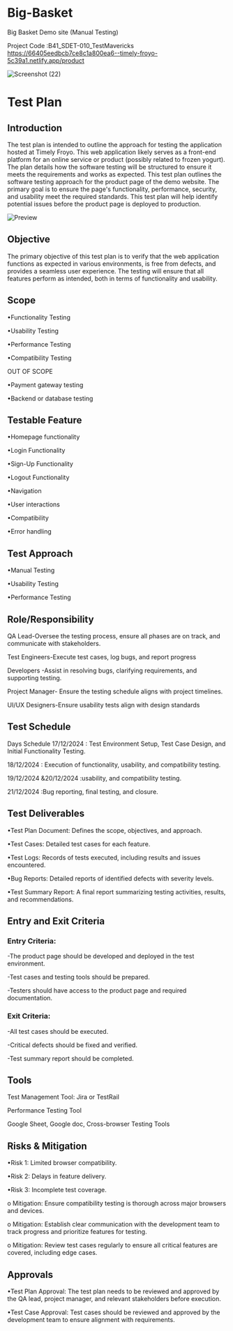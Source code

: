 # Big-Basket
Big Basket Demo site (Manual Testing) 

Project Code :B41_SDET-010_TestMavericks
https://66405eedbcb7ce8c1a800ea6--timely-froyo-5c39a1.netlify.app/product

![Screenshot (22)](https://github.com/user-attachments/assets/61b960d2-2ed4-4f76-959e-e7539df33a03)

# Test Plan
##	Introduction
The test plan is intended to outline the approach for testing the application hosted at Timely Froyo. This web application likely serves as a front-end platform for an online service or product (possibly related to frozen yogurt). The plan details how the software testing will be structured to ensure it meets the requirements and works as expected. This test plan outlines the software testing approach for the product page of the demo website. The primary goal is to ensure the page's functionality, performance, security, and usability meet the required standards. This test plan will help identify potential issues before the product page is deployed to production.

 ![Preview](https://github.com/user-attachments/assets/7ab64bfb-a30a-486a-b9f3-5fa4baa07e42)
##  Objective
The primary objective of this test plan is to verify that the web application functions as expected in various environments, is free from defects, and provides a seamless user experience. The testing will ensure that all features perform as intended, both in terms of functionality and usability.
##  Scope
•Functionality Testing

•Usability Testing

•Performance Testing

•Compatibility Testing

OUT OF SCOPE

•Payment gateway testing

•Backend or database testing

## Testable Feature
•Homepage functionality

•Login Functionality

•Sign-Up Functionality

•Logout Functionality

•Navigation

•User interactions

•Compatibility

•Error handling

## Test Approach
•Manual Testing

•Usability Testing

•Performance Testing

## Role/Responsibility
QA Lead-Oversee the testing process, ensure all phases are on track, and communicate with stakeholders.

Test Engineers-Execute test cases, log bugs, and report progress

Developers -Assist in resolving bugs, clarifying requirements, and supporting testing.

Project Manager- Ensure the testing schedule aligns with project timelines.

UI/UX Designers-Ensure usability tests align with design standards

## Test Schedule
Days	                          Schedule
17/12/2024	                 : Test Environment Setup, Test Case Design, and Initial Functionality Testing.

18/12/2024	                 : Execution of functionality, usability, and compatibility testing.

19/12/2024 &20/12/2024       :usability, and compatibility testing.

21/12/2024	                 :Bug reporting, final testing, and closure.

## Test Deliverables
•Test Plan Document: Defines the scope, objectives, and approach.

•Test Cases: Detailed test cases for each feature.

•Test Logs: Records of tests executed, including results and issues encountered.

•Bug Reports: Detailed reports of identified defects with severity levels.

•Test Summary Report: A final report summarizing testing activities, results, and recommendations.

## Entry and Exit Criteria
### Entry Criteria:
-The product page should be developed and deployed in the test environment.

-Test cases and testing tools should be prepared.

-Testers should have access to the product page and required documentation.

### Exit Criteria:
-All test cases should be executed.

-Critical defects should be fixed and verified.

-Test summary report should be completed.

## Tools
Test Management Tool: Jira or TestRail 

Performance Testing Tool

Google Sheet, Google doc, Cross-browser Testing Tools


## Risks & Mitigation
•Risk 1: Limited browser compatibility.

•Risk 2: Delays in feature delivery.

•Risk 3: Incomplete test coverage.

o Mitigation: Ensure compatibility testing is thorough across major browsers and devices.

o Mitigation: Establish clear communication with the development team to track progress and prioritize features for testing.

o Mitigation: Review test cases regularly to ensure all critical features are covered, including edge cases.

## Approvals
•Test Plan Approval: The test plan needs to be reviewed and approved by the QA lead, project manager, and relevant stakeholders before execution.

•Test Case Approval: Test cases should be reviewed and approved by the development team to ensure alignment with requirements.



